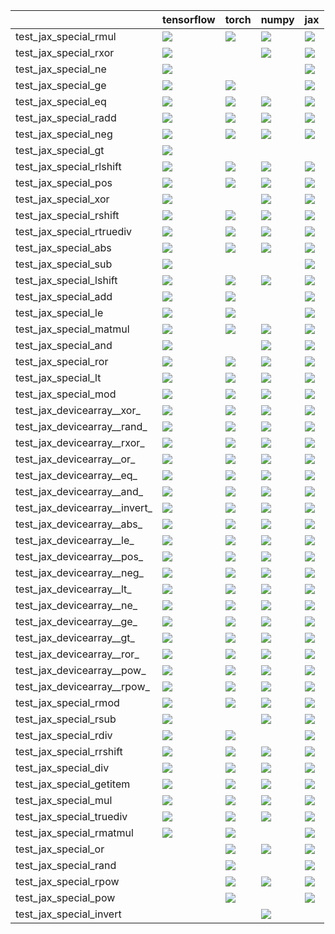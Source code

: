 |                               | tensorflow                                                                                                                                                                             | torch                                                                                                                                                                                                                              | numpy                                                                                                                                                                                                                              | jax                                                                                                                                                                                    |
|:------------------------------|:---------------------------------------------------------------------------------------------------------------------------------------------------------------------------------------|:-----------------------------------------------------------------------------------------------------------------------------------------------------------------------------------------------------------------------------------|:-----------------------------------------------------------------------------------------------------------------------------------------------------------------------------------------------------------------------------------|:---------------------------------------------------------------------------------------------------------------------------------------------------------------------------------------|
| test_jax_special_rmul         | <a href="https://github.com/unifyai/ivy/actions/runs/3673412355/jobs/6210491866" rel="noopener noreferrer" target="_blank"><img src=https://img.shields.io/badge/-success-success></a> | <a href="https://github.com/unifyai/ivy/actions/runs/3706858278/jobs/6282654822" rel="noopener noreferrer" target="_blank"><img src=https://img.shields.io/badge/-success-success></a>                                             | <a href="https://github.com/unifyai/ivy/actions/runs/3706858278/jobs/6282648369" rel="noopener noreferrer" target="_blank"><img src=https://img.shields.io/badge/-success-success></a>                                             | <a href="null" rel="noopener noreferrer" target="_blank"><img src=https://img.shields.io/badge/-success-success></a>                                                                   |
| test_jax_special_rxor         | <a href="null" rel="noopener noreferrer" target="_blank"><img src=https://img.shields.io/badge/-failure-red></a>                                                                       |                                                                                                                                                                                                                                    | <a href="https://github.com/unifyai/ivy/actions/runs/3665054066/jobs/6195889611" rel="noopener noreferrer" target="_blank"><img src=https://img.shields.io/badge/-failure-red></a>                                                 | <a href="https://github.com/unifyai/ivy/actions/runs/3665054066/jobs/6195896617" rel="noopener noreferrer" target="_blank"><img src=https://img.shields.io/badge/-failure-red></a>     |
| test_jax_special_ne           | <a href="https://github.com/unifyai/ivy/actions/runs/3665034284/jobs/6195878457" rel="noopener noreferrer" target="_blank"><img src=https://img.shields.io/badge/-failure-red></a>     |                                                                                                                                                                                                                                    |                                                                                                                                                                                                                                    | <a href="https://github.com/unifyai/ivy/actions/runs/3665034284/jobs/6195872741" rel="noopener noreferrer" target="_blank"><img src=https://img.shields.io/badge/-failure-red></a>     |
| test_jax_special_ge           | <a href="null" rel="noopener noreferrer" target="_blank"><img src=https://img.shields.io/badge/-failure-red></a>                                                                       | <a href="https://github.com/unifyai/ivy/actions/runs/3665054066/jobs/6195898021" rel="noopener noreferrer" target="_blank"><img src=https://img.shields.io/badge/-failure-red></a>                                                 |                                                                                                                                                                                                                                    | <a href="https://github.com/unifyai/ivy/actions/runs/3665054066/jobs/6195898831" rel="noopener noreferrer" target="_blank"><img src=https://img.shields.io/badge/-failure-red></a>     |
| test_jax_special_eq           | <a href="https://github.com/unifyai/ivy/actions/runs/3665054066/jobs/6195890568" rel="noopener noreferrer" target="_blank"><img src=https://img.shields.io/badge/-failure-red></a>     | <a href="https://github.com/unifyai/ivy/actions/runs/3665054066/jobs/6195895204" rel="noopener noreferrer" target="_blank"><img src=https://img.shields.io/badge/-failure-red></a>                                                 | <a href="https://github.com/unifyai/ivy/actions/runs/3665054066/jobs/6195898831" rel="noopener noreferrer" target="_blank"><img src=https://img.shields.io/badge/-failure-red></a>                                                 | <a href="https://github.com/unifyai/ivy/actions/runs/3665054066/jobs/6195898443" rel="noopener noreferrer" target="_blank"><img src=https://img.shields.io/badge/-failure-red></a>     |
| test_jax_special_radd         | <a href="https://github.com/unifyai/ivy/actions/runs/3706858278/jobs/6282657984" rel="noopener noreferrer" target="_blank"><img src=https://img.shields.io/badge/-success-success></a> | <a href="https://github.com/unifyai/ivy/actions/runs/3706858278/jobs/6282649075" rel="noopener noreferrer" target="_blank"><img src=https://img.shields.io/badge/-success-success></a>                                             | <a href="https://github.com/unifyai/ivy/actions/runs/3673412355/jobs/6210492038" rel="noopener noreferrer" target="_blank"><img src=https://img.shields.io/badge/-success-success></a>                                             | <a href="https://github.com/unifyai/ivy/actions/runs/3706858278/jobs/6282649880" rel="noopener noreferrer" target="_blank"><img src=https://img.shields.io/badge/-success-success></a> |
| test_jax_special_neg          | <a href="https://github.com/unifyai/ivy/actions/runs/3665054066/jobs/6195894153" rel="noopener noreferrer" target="_blank"><img src=https://img.shields.io/badge/-failure-red></a>     | <a href="https://github.com/unifyai/ivy/actions/runs/3665054066/jobs/6195897533" rel="noopener noreferrer" target="_blank"><img src=https://img.shields.io/badge/-failure-red></a>                                                 | <a href="https://github.com/unifyai/ivy/actions/runs/3665034284/jobs/6195870465" rel="noopener noreferrer" target="_blank"><img src=https://img.shields.io/badge/-failure-red></a>                                                 | <a href="https://github.com/unifyai/ivy/actions/runs/3665054066/jobs/6195890875" rel="noopener noreferrer" target="_blank"><img src=https://img.shields.io/badge/-failure-red></a>     |
| test_jax_special_gt           | <a href="https://github.com/unifyai/ivy/actions/runs/3665034284/jobs/6195869679" rel="noopener noreferrer" target="_blank"><img src=https://img.shields.io/badge/-failure-red></a>     |                                                                                                                                                                                                                                    |                                                                                                                                                                                                                                    |                                                                                                                                                                                        |
| test_jax_special_rlshift      | <a href="https://github.com/unifyai/ivy/actions/runs/3673412355/jobs/6210492984" rel="noopener noreferrer" target="_blank"><img src=https://img.shields.io/badge/-success-success></a> | <a href="https://github.com/unifyai/ivy/actions/runs/3673412355/jobs/6210490091" rel="noopener noreferrer" target="_blank"><img src=https://img.shields.io/badge/-success-success></a>                                             | <a href="https://github.com/unifyai/ivy/actions/runs/3706858278/jobs/6282640878" rel="noopener noreferrer" target="_blank"><img src=https://img.shields.io/badge/-success-success></a>                                             | <a href="https://github.com/unifyai/ivy/actions/runs/3706858278/jobs/6282647655" rel="noopener noreferrer" target="_blank"><img src=https://img.shields.io/badge/-success-success></a> |
| test_jax_special_pos          | <a href="https://github.com/unifyai/ivy/actions/runs/3665034284/jobs/6195869679" rel="noopener noreferrer" target="_blank"><img src=https://img.shields.io/badge/-failure-red></a>     | <a href="https://github.com/unifyai/ivy/actions/runs/3665034284/jobs/6195876251" rel="noopener noreferrer" target="_blank"><img src=https://img.shields.io/badge/-failure-red></a>                                                 | <a href="https://github.com/unifyai/ivy/actions/runs/3665054066/jobs/6195894153" rel="noopener noreferrer" target="_blank"><img src=https://img.shields.io/badge/-failure-red></a>                                                 | <a href="https://github.com/unifyai/ivy/actions/runs/3665054066/jobs/6195890875" rel="noopener noreferrer" target="_blank"><img src=https://img.shields.io/badge/-failure-red></a>     |
| test_jax_special_xor          | <a href="https://github.com/unifyai/ivy/actions/runs/3665054066/jobs/6195889611" rel="noopener noreferrer" target="_blank"><img src=https://img.shields.io/badge/-failure-red></a>     |                                                                                                                                                                                                                                    | <a href="https://github.com/unifyai/ivy/actions/runs/3665054066/jobs/6195891660" rel="noopener noreferrer" target="_blank"><img src=https://img.shields.io/badge/-failure-red></a>                                                 | <a href="https://github.com/unifyai/ivy/actions/runs/3665034284/jobs/6195872741" rel="noopener noreferrer" target="_blank"><img src=https://img.shields.io/badge/-failure-red></a>     |
| test_jax_special_rshift       | <a href="https://github.com/unifyai/ivy/actions/runs/3706858278/jobs/6282619669" rel="noopener noreferrer" target="_blank"><img src=https://img.shields.io/badge/-success-success></a> | <a href="https://github.com/unifyai/ivy/actions/runs/3706858278/jobs/6282633955" rel="noopener noreferrer" target="_blank"><img src=https://img.shields.io/badge/-success-success></a>                                             | <a href="https://github.com/unifyai/ivy/actions/runs/3673412355/jobs/6210481650" rel="noopener noreferrer" target="_blank"><img src=https://img.shields.io/badge/-success-success></a>                                             | <a href="https://github.com/unifyai/ivy/actions/runs/3706858278/jobs/6282637645" rel="noopener noreferrer" target="_blank"><img src=https://img.shields.io/badge/-failure-red></a>     |
| test_jax_special_rtruediv     | <a href="https://github.com/unifyai/ivy/actions/runs/3706858278/jobs/6282640878" rel="noopener noreferrer" target="_blank"><img src=https://img.shields.io/badge/-success-success></a> | <a href="https://github.com/unifyai/ivy/actions/runs/3701114875/jobs/6270139867" rel="noopener noreferrer" target="_blank"><img src=https://img.shields.io/badge/-success-success></a>                                             | <a href="null" rel="noopener noreferrer" target="_blank"><img src=https://img.shields.io/badge/-success-success></a>                                                                                                               | <a href="https://github.com/unifyai/ivy/actions/runs/3706858278/jobs/6282647655" rel="noopener noreferrer" target="_blank"><img src=https://img.shields.io/badge/-success-success></a> |
| test_jax_special_abs          | <a href="https://github.com/unifyai/ivy/actions/runs/3665054066/jobs/6195896617" rel="noopener noreferrer" target="_blank"><img src=https://img.shields.io/badge/-failure-red></a>     | <a href="https://github.com/unifyai/ivy/actions/runs/3665054066/jobs/6195894804" rel="noopener noreferrer" target="_blank"><img src=https://img.shields.io/badge/-failure-red></a>                                                 | <a href="https://github.com/unifyai/ivy/actions/runs/3665054066/jobs/6195891974" rel="noopener noreferrer" target="_blank"><img src=https://img.shields.io/badge/-failure-red></a>                                                 | <a href="https://github.com/unifyai/ivy/actions/runs/3665054066/jobs/6195883617" rel="noopener noreferrer" target="_blank"><img src=https://img.shields.io/badge/-failure-red></a>     |
| test_jax_special_sub          | <a href="https://github.com/unifyai/ivy/actions/runs/3706858278/jobs/6282619669" rel="noopener noreferrer" target="_blank"><img src=https://img.shields.io/badge/-success-success></a> |                                                                                                                                                                                                                                    |                                                                                                                                                                                                                                    | <a href="https://github.com/unifyai/ivy/actions/runs/3665034284/jobs/6195868645" rel="noopener noreferrer" target="_blank"><img src=https://img.shields.io/badge/-success-success></a> |
| test_jax_special_lshift       | <a href="https://github.com/unifyai/ivy/actions/runs/3665034284/jobs/6195879244" rel="noopener noreferrer" target="_blank"><img src=https://img.shields.io/badge/-success-success></a> | <a href="https://github.com/unifyai/ivy/actions/runs/3706858278/jobs/6282642643" rel="noopener noreferrer" target="_blank"><img src=https://img.shields.io/badge/-success-success></a>                                             | <a href="https://github.com/unifyai/ivy/actions/runs/3706858278/jobs/6282645331" rel="noopener noreferrer" target="_blank"><img src=https://img.shields.io/badge/-failure-red></a>                                                 | <a href="https://github.com/unifyai/ivy/actions/runs/3706858278/jobs/6282642643" rel="noopener noreferrer" target="_blank"><img src=https://img.shields.io/badge/-success-success></a> |
| test_jax_special_add          | <a href="https://github.com/unifyai/ivy/actions/runs/3673412355/jobs/6210496076" rel="noopener noreferrer" target="_blank"><img src=https://img.shields.io/badge/-success-success></a> | <a href="https://github.com/unifyai/ivy/actions/runs/3706858278/jobs/6282652898" rel="noopener noreferrer" target="_blank"><img src=https://img.shields.io/badge/-failure-red></a>                                                 |                                                                                                                                                                                                                                    | <a href="https://github.com/unifyai/ivy/actions/runs/3706858278/jobs/6282649075" rel="noopener noreferrer" target="_blank"><img src=https://img.shields.io/badge/-success-success></a> |
| test_jax_special_le           | <a href="https://github.com/unifyai/ivy/actions/runs/3665054066/jobs/6195883617" rel="noopener noreferrer" target="_blank"><img src=https://img.shields.io/badge/-failure-red></a>     | <a href="https://github.com/unifyai/ivy/actions/runs/3665054066/jobs/6195890875" rel="noopener noreferrer" target="_blank"><img src=https://img.shields.io/badge/-failure-red></a>                                                 |                                                                                                                                                                                                                                    | <a href="https://github.com/unifyai/ivy/actions/runs/3665054066/jobs/6195895204" rel="noopener noreferrer" target="_blank"><img src=https://img.shields.io/badge/-failure-red></a>     |
| test_jax_special_matmul       | <a href="https://github.com/unifyai/ivy/actions/runs/3673412355/jobs/6210490091" rel="noopener noreferrer" target="_blank"><img src=https://img.shields.io/badge/-success-success></a> | <a href="https://github.com/unifyai/ivy/actions/runs/3706858278/jobs/6282649880" rel="noopener noreferrer" target="_blank"><img src=https://img.shields.io/badge/-success-success></a>                                             | <a href="https://github.com/unifyai/ivy/actions/runs/3706858278/jobs/6282654354" rel="noopener noreferrer" target="_blank"><img src=https://img.shields.io/badge/-failure-red></a>                                                 | <a href="https://github.com/unifyai/ivy/actions/runs/3665054066/jobs/6195896617" rel="noopener noreferrer" target="_blank"><img src=https://img.shields.io/badge/-success-success></a> |
| test_jax_special_and          | <a href="https://github.com/unifyai/ivy/actions/runs/3665034284/jobs/6195879244" rel="noopener noreferrer" target="_blank"><img src=https://img.shields.io/badge/-failure-red></a>     |                                                                                                                                                                                                                                    | <a href="https://github.com/unifyai/ivy/actions/runs/3665054066/jobs/6195892328" rel="noopener noreferrer" target="_blank"><img src=https://img.shields.io/badge/-failure-red></a>                                                 | <a href="https://github.com/unifyai/ivy/actions/runs/3665054066/jobs/6195891660" rel="noopener noreferrer" target="_blank"><img src=https://img.shields.io/badge/-failure-red></a>     |
| test_jax_special_ror          | <a href="https://github.com/unifyai/ivy/actions/runs/3665054066/jobs/6195895204" rel="noopener noreferrer" target="_blank"><img src=https://img.shields.io/badge/-failure-red></a>     | <a href="https://github.com/unifyai/ivy/actions/runs/3665034284/jobs/6195876251" rel="noopener noreferrer" target="_blank"><img src=https://img.shields.io/badge/-failure-red></a>                                                 | <a href="https://github.com/unifyai/ivy/actions/runs/3665034284/jobs/6195872741" rel="noopener noreferrer" target="_blank"><img src=https://img.shields.io/badge/-failure-red></a>                                                 | <a href="https://github.com/unifyai/ivy/actions/runs/3665054066/jobs/6195894804" rel="noopener noreferrer" target="_blank"><img src=https://img.shields.io/badge/-failure-red></a>     |
| test_jax_special_lt           | <a href="https://github.com/unifyai/ivy/actions/runs/3665034284/jobs/6195878721" rel="noopener noreferrer" target="_blank"><img src=https://img.shields.io/badge/-failure-red></a>     | <a href="https://github.com/unifyai/ivy/actions/runs/3665054066/jobs/6195891974" rel="noopener noreferrer" target="_blank"><img src=https://img.shields.io/badge/-failure-red></a>                                                 | <a href="https://github.com/unifyai/ivy/actions/runs/3665054066/jobs/6195898831" rel="noopener noreferrer" target="_blank"><img src=https://img.shields.io/badge/-failure-red></a>                                                 | <a href="https://github.com/unifyai/ivy/actions/runs/3665034284/jobs/6195875698" rel="noopener noreferrer" target="_blank"><img src=https://img.shields.io/badge/-failure-red></a>     |
| test_jax_special_mod          | <a href="https://github.com/unifyai/ivy/actions/runs/3706858278/jobs/6282656286" rel="noopener noreferrer" target="_blank"><img src=https://img.shields.io/badge/-failure-red></a>     | <a href="https://github.com/unifyai/ivy/actions/runs/3673412355/jobs/6210488136" rel="noopener noreferrer" target="_blank"><img src=https://img.shields.io/badge/-success-success></a>                                             | <a href="https://github.com/unifyai/ivy/actions/runs/3706858278/jobs/6282642643" rel="noopener noreferrer" target="_blank"><img src=https://img.shields.io/badge/-success-success></a>                                             | <a href="https://github.com/unifyai/ivy/actions/runs/3706858278/jobs/6282653904" rel="noopener noreferrer" target="_blank"><img src=https://img.shields.io/badge/-success-success></a> |
| test_jax_devicearray__xor_    | <a href="https://github.com/unifyai/ivy/actions/runs/3706858278/jobs/6282644064" rel="noopener noreferrer" target="_blank"><img src=https://img.shields.io/badge/-success-success></a> | <a href="https://github.com/unifyai/ivy/actions/runs/3653014310/jobs/6172015507" rel="noopener noreferrer" target="_blank"><img src=https://img.shields.io/badge/-failure-red></a>                                                 | <a href="https://github.com/unifyai/ivy/actions/runs/3706858278/jobs/6282649880" rel="noopener noreferrer" target="_blank"><img src=https://img.shields.io/badge/-success-success></a>                                             | <a href="https://github.com/unifyai/ivy/actions/runs/3706858278/jobs/6282647655" rel="noopener noreferrer" target="_blank"><img src=https://img.shields.io/badge/-success-success></a> |
| test_jax_devicearray__rand_   | <a href="https://github.com/unifyai/ivy/actions/runs/3706858278/jobs/6282652898" rel="noopener noreferrer" target="_blank"><img src=https://img.shields.io/badge/-success-success></a> | <a href="https://github.com/unifyai/ivy/actions/runs/3684987866/jobs/6235386050" rel="noopener noreferrer" target="_blank"><img src=https://img.shields.io/badge/-failure-red></a>                                                 | <a href="https://github.com/unifyai/ivy/actions/runs/3706858278/jobs/6282658755" rel="noopener noreferrer" target="_blank"><img src=https://img.shields.io/badge/-success-success></a>                                             | <a href="https://github.com/unifyai/ivy/actions/runs/3706858278/jobs/6282651576" rel="noopener noreferrer" target="_blank"><img src=https://img.shields.io/badge/-failure-red></a>     |
| test_jax_devicearray__rxor_   | <a href="https://github.com/unifyai/ivy/actions/runs/3706858278/jobs/6282619669" rel="noopener noreferrer" target="_blank"><img src=https://img.shields.io/badge/-success-success></a> | <a href="https://github.com/unifyai/ivy/actions/runs/3706858278/jobs/6282654354" rel="noopener noreferrer" target="_blank"><img src=https://img.shields.io/badge/-success-success></a>                                             | <a href="https://github.com/unifyai/ivy/actions/runs/3706858278/jobs/6282644064" rel="noopener noreferrer" target="_blank"><img src=https://img.shields.io/badge/-success-success></a>                                             | <a href="https://github.com/unifyai/ivy/actions/runs/3673412355/jobs/6210488448" rel="noopener noreferrer" target="_blank"><img src=https://img.shields.io/badge/-success-success></a> |
| test_jax_devicearray__or_     | <a href="null" rel="noopener noreferrer" target="_blank"><img src=https://img.shields.io/badge/-success-success></a>                                                                   | <a href="https://github.com/unifyai/ivy/actions/runs/3706858278/jobs/6282652898" rel="noopener noreferrer" target="_blank"><img src=https://img.shields.io/badge/-success-success></a>                                             | <a href="https://github.com/unifyai/ivy/actions/runs/3673412355/jobs/6210493323" rel="noopener noreferrer" target="_blank"><img src=https://img.shields.io/badge/-success-success></a>                                             | <a href="https://github.com/unifyai/ivy/actions/runs/3710881944/jobs/6290780930" rel="noopener noreferrer" target="_blank"><img src=https://img.shields.io/badge/-success-success></a> |
| test_jax_devicearray__eq_     | <a href="https://github.com/unifyai/ivy/actions/runs/3706858278/jobs/6282645331" rel="noopener noreferrer" target="_blank"><img src=https://img.shields.io/badge/-success-success></a> | <a href="https://github.com/unifyai/ivy/actions/runs/3706858278/jobs/6282652898" rel="noopener noreferrer" target="_blank"><img src=https://img.shields.io/badge/-success-success></a>                                             | <a href="https://github.com/unifyai/ivy/actions/runs/3706858278/jobs/6282653357" rel="noopener noreferrer" target="_blank"><img src=https://img.shields.io/badge/-success-success></a>                                             | <a href="https://github.com/unifyai/ivy/actions/runs/3706858278/jobs/6282652273" rel="noopener noreferrer" target="_blank"><img src=https://img.shields.io/badge/-success-success></a> |
| test_jax_devicearray__and_    | <a href="https://github.com/unifyai/ivy/actions/runs/3706858278/jobs/6282647655" rel="noopener noreferrer" target="_blank"><img src=https://img.shields.io/badge/-success-success></a> | <a href="https://github.com/unifyai/ivy/actions/runs/3706858278/jobs/6282649075" rel="noopener noreferrer" target="_blank"><img src=https://img.shields.io/badge/-success-success></a>                                             | <a href="https://github.com/unifyai/ivy/actions/runs/3706858278/jobs/6282655302" rel="noopener noreferrer" target="_blank"><img src=https://img.shields.io/badge/-success-success></a>                                             | <a href="https://github.com/unifyai/ivy/actions/runs/3706858278/jobs/6282649075" rel="noopener noreferrer" target="_blank"><img src=https://img.shields.io/badge/-success-success></a> |
| test_jax_devicearray__invert_ | <a href="https://github.com/unifyai/ivy/actions/runs/3706858278/jobs/6282633955" rel="noopener noreferrer" target="_blank"><img src=https://img.shields.io/badge/-failure-red></a>     | <a href="https://github.com/unifyai/ivy/actions/runs/3706858278/jobs/6282619669" rel="noopener noreferrer" target="_blank"><img src=https://img.shields.io/badge/-success-success></a>                                             | <a href="https://github.com/unifyai/ivy/actions/runs/3671339393/jobs/6206475814" rel="noopener noreferrer" target="_blank"><img src=https://img.shields.io/badge/-success-success></a>                                             | <a href="https://github.com/unifyai/ivy/actions/runs/3706858278/jobs/6282652898" rel="noopener noreferrer" target="_blank"><img src=https://img.shields.io/badge/-success-success></a> |
| test_jax_devicearray__abs_    | <a href="https://github.com/unifyai/ivy/actions/runs/3706858278/jobs/6282657984" rel="noopener noreferrer" target="_blank"><img src=https://img.shields.io/badge/-success-success></a> | <a href="https://github.com/unifyai/ivy/actions/runs/https://github.com/unifyai/ivy/actions/runs/3608798236/jobs/6081611446" rel="noopener noreferrer" target="_blank"><img src=https://img.shields.io/badge/-success-success></a> | <a href="https://github.com/unifyai/ivy/actions/runs/https://github.com/unifyai/ivy/actions/runs/3608798236/jobs/6081611446" rel="noopener noreferrer" target="_blank"><img src=https://img.shields.io/badge/-success-success></a> | <a href="https://github.com/unifyai/ivy/actions/runs/3673412355/jobs/6210489685" rel="noopener noreferrer" target="_blank"><img src=https://img.shields.io/badge/-success-success></a> |
| test_jax_devicearray__le_     | <a href="https://github.com/unifyai/ivy/actions/runs/3706858278/jobs/6282651576" rel="noopener noreferrer" target="_blank"><img src=https://img.shields.io/badge/-success-success></a> | <a href="https://github.com/unifyai/ivy/actions/runs/3706858278/jobs/6282651576" rel="noopener noreferrer" target="_blank"><img src=https://img.shields.io/badge/-success-success></a>                                             | <a href="https://github.com/unifyai/ivy/actions/runs/3706858278/jobs/6282634527" rel="noopener noreferrer" target="_blank"><img src=https://img.shields.io/badge/-success-success></a>                                             | <a href="https://github.com/unifyai/ivy/actions/runs/3706858278/jobs/6282634527" rel="noopener noreferrer" target="_blank"><img src=https://img.shields.io/badge/-success-success></a> |
| test_jax_devicearray__pos_    | <a href="https://github.com/unifyai/ivy/actions/runs/3705570578/jobs/6279695640" rel="noopener noreferrer" target="_blank"><img src=https://img.shields.io/badge/-success-success></a> | <a href="https://github.com/unifyai/ivy/actions/runs/3673412355/jobs/6210489685" rel="noopener noreferrer" target="_blank"><img src=https://img.shields.io/badge/-success-success></a>                                             | <a href="https://github.com/unifyai/ivy/actions/runs/3673412355/jobs/6210489221" rel="noopener noreferrer" target="_blank"><img src=https://img.shields.io/badge/-success-success></a>                                             | <a href="https://github.com/unifyai/ivy/actions/runs/3673412355/jobs/6210494326" rel="noopener noreferrer" target="_blank"><img src=https://img.shields.io/badge/-success-success></a> |
| test_jax_devicearray__neg_    | <a href="https://github.com/unifyai/ivy/actions/runs/3715988985/jobs/6301794542" rel="noopener noreferrer" target="_blank"><img src=https://img.shields.io/badge/-failure-red></a>     | <a href="https://github.com/unifyai/ivy/actions/runs/3706858278/jobs/6282652273" rel="noopener noreferrer" target="_blank"><img src=https://img.shields.io/badge/-success-success></a>                                             | <a href="null" rel="noopener noreferrer" target="_blank"><img src=https://img.shields.io/badge/-success-success></a>                                                                                                               | <a href="https://github.com/unifyai/ivy/actions/runs/3706858278/jobs/6282640878" rel="noopener noreferrer" target="_blank"><img src=https://img.shields.io/badge/-success-success></a> |
| test_jax_devicearray__lt_     | <a href="https://github.com/unifyai/ivy/actions/runs/3673412355/jobs/6210489685" rel="noopener noreferrer" target="_blank"><img src=https://img.shields.io/badge/-success-success></a> | <a href="https://github.com/unifyai/ivy/actions/runs/https://github.com/unifyai/ivy/actions/runs/3608798236/jobs/6081611446" rel="noopener noreferrer" target="_blank"><img src=https://img.shields.io/badge/-success-success></a> | <a href="https://github.com/unifyai/ivy/actions/runs/3706858278/jobs/6282637645" rel="noopener noreferrer" target="_blank"><img src=https://img.shields.io/badge/-success-success></a>                                             | <a href="https://github.com/unifyai/ivy/actions/runs/3706858278/jobs/6282634527" rel="noopener noreferrer" target="_blank"><img src=https://img.shields.io/badge/-success-success></a> |
| test_jax_devicearray__ne_     | <a href="https://github.com/unifyai/ivy/actions/runs/3706858278/jobs/6282633955" rel="noopener noreferrer" target="_blank"><img src=https://img.shields.io/badge/-success-success></a> | <a href="https://github.com/unifyai/ivy/actions/runs/3673412355/jobs/6210481650" rel="noopener noreferrer" target="_blank"><img src=https://img.shields.io/badge/-success-success></a>                                             | <a href="https://github.com/unifyai/ivy/actions/runs/3706858278/jobs/6282648369" rel="noopener noreferrer" target="_blank"><img src=https://img.shields.io/badge/-success-success></a>                                             | <a href="https://github.com/unifyai/ivy/actions/runs/3652667612/jobs/6171313965" rel="noopener noreferrer" target="_blank"><img src=https://img.shields.io/badge/-success-success></a> |
| test_jax_devicearray__ge_     | <a href="https://github.com/unifyai/ivy/actions/runs/3706858278/jobs/6282639012" rel="noopener noreferrer" target="_blank"><img src=https://img.shields.io/badge/-success-success></a> | <a href="https://github.com/unifyai/ivy/actions/runs/3673412355/jobs/6210496273" rel="noopener noreferrer" target="_blank"><img src=https://img.shields.io/badge/-success-success></a>                                             | <a href="https://github.com/unifyai/ivy/actions/runs/3659007486/jobs/6184518371" rel="noopener noreferrer" target="_blank"><img src=https://img.shields.io/badge/-success-success></a>                                             | <a href="https://github.com/unifyai/ivy/actions/runs/3706858278/jobs/6282642643" rel="noopener noreferrer" target="_blank"><img src=https://img.shields.io/badge/-success-success></a> |
| test_jax_devicearray__gt_     | <a href="https://github.com/unifyai/ivy/actions/runs/3706858278/jobs/6282653357" rel="noopener noreferrer" target="_blank"><img src=https://img.shields.io/badge/-success-success></a> | <a href="https://github.com/unifyai/ivy/actions/runs/3706858278/jobs/6282636428" rel="noopener noreferrer" target="_blank"><img src=https://img.shields.io/badge/-success-success></a>                                             | <a href="https://github.com/unifyai/ivy/actions/runs/3706858278/jobs/6282642643" rel="noopener noreferrer" target="_blank"><img src=https://img.shields.io/badge/-success-success></a>                                             | <a href="https://github.com/unifyai/ivy/actions/runs/3706858278/jobs/6282633955" rel="noopener noreferrer" target="_blank"><img src=https://img.shields.io/badge/-success-success></a> |
| test_jax_devicearray__ror_    | <a href="https://github.com/unifyai/ivy/actions/runs/3717637759/jobs/6305193588" rel="noopener noreferrer" target="_blank"><img src=https://img.shields.io/badge/-success-success></a> | <a href="https://github.com/unifyai/ivy/actions/runs/3673412355/jobs/6210495323" rel="noopener noreferrer" target="_blank"><img src=https://img.shields.io/badge/-success-success></a>                                             | <a href="https://github.com/unifyai/ivy/actions/runs/3706858278/jobs/6282637645" rel="noopener noreferrer" target="_blank"><img src=https://img.shields.io/badge/-success-success></a>                                             | <a href="https://github.com/unifyai/ivy/actions/runs/3706858278/jobs/6282649075" rel="noopener noreferrer" target="_blank"><img src=https://img.shields.io/badge/-success-success></a> |
| test_jax_devicearray__pow_    | <a href="https://github.com/unifyai/ivy/actions/runs/3706858278/jobs/6282636428" rel="noopener noreferrer" target="_blank"><img src=https://img.shields.io/badge/-success-success></a> | <a href="https://github.com/unifyai/ivy/actions/runs/3706858278/jobs/6282653904" rel="noopener noreferrer" target="_blank"><img src=https://img.shields.io/badge/-success-success></a>                                             | <a href="https://github.com/unifyai/ivy/actions/runs/3706858278/jobs/6282652898" rel="noopener noreferrer" target="_blank"><img src=https://img.shields.io/badge/-success-success></a>                                             | <a href="https://github.com/unifyai/ivy/actions/runs/3706858278/jobs/6282639012" rel="noopener noreferrer" target="_blank"><img src=https://img.shields.io/badge/-success-success></a> |
| test_jax_devicearray__rpow_   | <a href="https://github.com/unifyai/ivy/actions/runs/3705570578/jobs/6279706424" rel="noopener noreferrer" target="_blank"><img src=https://img.shields.io/badge/-success-success></a> | <a href="https://github.com/unifyai/ivy/actions/runs/3673412355/jobs/6210492038" rel="noopener noreferrer" target="_blank"><img src=https://img.shields.io/badge/-success-success></a>                                             | <a href="https://github.com/unifyai/ivy/actions/runs/3705570578/jobs/6279713650" rel="noopener noreferrer" target="_blank"><img src=https://img.shields.io/badge/-success-success></a>                                             | <a href="https://github.com/unifyai/ivy/actions/runs/3705570578/jobs/6279707601" rel="noopener noreferrer" target="_blank"><img src=https://img.shields.io/badge/-success-success></a> |
| test_jax_special_rmod         | <a href="https://github.com/unifyai/ivy/actions/runs/3706858278/jobs/6282654354" rel="noopener noreferrer" target="_blank"><img src=https://img.shields.io/badge/-success-success></a> | <a href="https://github.com/unifyai/ivy/actions/runs/3665034284/jobs/6195869334" rel="noopener noreferrer" target="_blank"><img src=https://img.shields.io/badge/-success-success></a>                                             | <a href="https://github.com/unifyai/ivy/actions/runs/3706858278/jobs/6282619669" rel="noopener noreferrer" target="_blank"><img src=https://img.shields.io/badge/-success-success></a>                                             | <a href="https://github.com/unifyai/ivy/actions/runs/3706858278/jobs/6282619669" rel="noopener noreferrer" target="_blank"><img src=https://img.shields.io/badge/-success-success></a> |
| test_jax_special_rsub         | <a href="https://github.com/unifyai/ivy/actions/runs/3673412355/jobs/6210487598" rel="noopener noreferrer" target="_blank"><img src=https://img.shields.io/badge/-success-success></a> |                                                                                                                                                                                                                                    | <a href="https://github.com/unifyai/ivy/actions/runs/3706858278/jobs/6282634527" rel="noopener noreferrer" target="_blank"><img src=https://img.shields.io/badge/-success-success></a>                                             | <a href="https://github.com/unifyai/ivy/actions/runs/3665054066/jobs/6195890875" rel="noopener noreferrer" target="_blank"><img src=https://img.shields.io/badge/-success-success></a> |
| test_jax_special_rdiv         | <a href="https://github.com/unifyai/ivy/actions/runs/3673412355/jobs/6210487598" rel="noopener noreferrer" target="_blank"><img src=https://img.shields.io/badge/-success-success></a> | <a href="https://github.com/unifyai/ivy/actions/runs/3673412355/jobs/6210493323" rel="noopener noreferrer" target="_blank"><img src=https://img.shields.io/badge/-success-success></a>                                             |                                                                                                                                                                                                                                    | <a href="null" rel="noopener noreferrer" target="_blank"><img src=https://img.shields.io/badge/-success-success></a>                                                                   |
| test_jax_special_rrshift      | <a href="https://github.com/unifyai/ivy/actions/runs/3673412355/jobs/6210491345" rel="noopener noreferrer" target="_blank"><img src=https://img.shields.io/badge/-success-success></a> | <a href="https://github.com/unifyai/ivy/actions/runs/3665034284/jobs/6195869334" rel="noopener noreferrer" target="_blank"><img src=https://img.shields.io/badge/-success-success></a>                                             | <a href="https://github.com/unifyai/ivy/actions/runs/3706858278/jobs/6282647655" rel="noopener noreferrer" target="_blank"><img src=https://img.shields.io/badge/-success-success></a>                                             | <a href="https://github.com/unifyai/ivy/actions/runs/3706858278/jobs/6282649880" rel="noopener noreferrer" target="_blank"><img src=https://img.shields.io/badge/-success-success></a> |
| test_jax_special_div          | <a href="https://github.com/unifyai/ivy/actions/runs/3706858278/jobs/6282636428" rel="noopener noreferrer" target="_blank"><img src=https://img.shields.io/badge/-success-success></a> | <a href="https://github.com/unifyai/ivy/actions/runs/3665034284/jobs/6195875698" rel="noopener noreferrer" target="_blank"><img src=https://img.shields.io/badge/-failure-red></a>                                                 | <a href="https://github.com/unifyai/ivy/actions/runs/3673412355/jobs/6210494924" rel="noopener noreferrer" target="_blank"><img src=https://img.shields.io/badge/-success-success></a>                                             | <a href="https://github.com/unifyai/ivy/actions/runs/3673412355/jobs/6210488136" rel="noopener noreferrer" target="_blank"><img src=https://img.shields.io/badge/-success-success></a> |
| test_jax_special_getitem      | <a href="https://github.com/unifyai/ivy/actions/runs/3705570578/jobs/6279690987" rel="noopener noreferrer" target="_blank"><img src=https://img.shields.io/badge/-success-success></a> | <a href="https://github.com/unifyai/ivy/actions/runs/3689426676/jobs/6245403398" rel="noopener noreferrer" target="_blank"><img src=https://img.shields.io/badge/-failure-red></a>                                                 | <a href="https://github.com/unifyai/ivy/actions/runs/3713254496/jobs/6295735408" rel="noopener noreferrer" target="_blank"><img src=https://img.shields.io/badge/-success-success></a>                                             | <a href="https://github.com/unifyai/ivy/actions/runs/3705570578/jobs/6279710446" rel="noopener noreferrer" target="_blank"><img src=https://img.shields.io/badge/-success-success></a> |
| test_jax_special_mul          | <a href="https://github.com/unifyai/ivy/actions/runs/3706858278/jobs/6282649880" rel="noopener noreferrer" target="_blank"><img src=https://img.shields.io/badge/-success-success></a> | <a href="https://github.com/unifyai/ivy/actions/runs/3706858278/jobs/6282650547" rel="noopener noreferrer" target="_blank"><img src=https://img.shields.io/badge/-success-success></a>                                             | <a href="https://github.com/unifyai/ivy/actions/runs/3706858278/jobs/6282654822" rel="noopener noreferrer" target="_blank"><img src=https://img.shields.io/badge/-success-success></a>                                             | <a href="https://github.com/unifyai/ivy/actions/runs/3706858278/jobs/6282652273" rel="noopener noreferrer" target="_blank"><img src=https://img.shields.io/badge/-success-success></a> |
| test_jax_special_truediv      | <a href="https://github.com/unifyai/ivy/actions/runs/3706858278/jobs/6282654354" rel="noopener noreferrer" target="_blank"><img src=https://img.shields.io/badge/-success-success></a> | <a href="https://github.com/unifyai/ivy/actions/runs/3706858278/jobs/6282655302" rel="noopener noreferrer" target="_blank"><img src=https://img.shields.io/badge/-success-success></a>                                             | <a href="https://github.com/unifyai/ivy/actions/runs/3673412355/jobs/6210494924" rel="noopener noreferrer" target="_blank"><img src=https://img.shields.io/badge/-success-success></a>                                             | <a href="https://github.com/unifyai/ivy/actions/runs/3706858278/jobs/6282656286" rel="noopener noreferrer" target="_blank"><img src=https://img.shields.io/badge/-success-success></a> |
| test_jax_special_rmatmul      | <a href="https://github.com/unifyai/ivy/actions/runs/3706858278/jobs/6282658755" rel="noopener noreferrer" target="_blank"><img src=https://img.shields.io/badge/-success-success></a> | <a href="https://github.com/unifyai/ivy/actions/runs/3706858278/jobs/6282649075" rel="noopener noreferrer" target="_blank"><img src=https://img.shields.io/badge/-success-success></a>                                             |                                                                                                                                                                                                                                    | <a href="https://github.com/unifyai/ivy/actions/runs/3665054066/jobs/6195890568" rel="noopener noreferrer" target="_blank"><img src=https://img.shields.io/badge/-success-success></a> |
| test_jax_special_or           |                                                                                                                                                                                        | <a href="null" rel="noopener noreferrer" target="_blank"><img src=https://img.shields.io/badge/-failure-red></a>                                                                                                                   | <a href="https://github.com/unifyai/ivy/actions/runs/3665054066/jobs/6195891660" rel="noopener noreferrer" target="_blank"><img src=https://img.shields.io/badge/-failure-red></a>                                                 | <a href="https://github.com/unifyai/ivy/actions/runs/3665054066/jobs/6195883617" rel="noopener noreferrer" target="_blank"><img src=https://img.shields.io/badge/-failure-red></a>     |
| test_jax_special_rand         |                                                                                                                                                                                        | <a href="https://github.com/unifyai/ivy/actions/runs/3665054066/jobs/6195890271" rel="noopener noreferrer" target="_blank"><img src=https://img.shields.io/badge/-failure-red></a>                                                 |                                                                                                                                                                                                                                    | <a href="https://github.com/unifyai/ivy/actions/runs/3665054066/jobs/6195892328" rel="noopener noreferrer" target="_blank"><img src=https://img.shields.io/badge/-failure-red></a>     |
| test_jax_special_rpow         |                                                                                                                                                                                        | <a href="https://github.com/unifyai/ivy/actions/runs/3665054066/jobs/6195895204" rel="noopener noreferrer" target="_blank"><img src=https://img.shields.io/badge/-failure-red></a>                                                 | <a href="https://github.com/unifyai/ivy/actions/runs/3650656827/jobs/6166910869" rel="noopener noreferrer" target="_blank"><img src=https://img.shields.io/badge/-failure-red></a>                                                 | <a href="https://github.com/unifyai/ivy/actions/runs/3665054066/jobs/6195898831" rel="noopener noreferrer" target="_blank"><img src=https://img.shields.io/badge/-failure-red></a>     |
| test_jax_special_pow          |                                                                                                                                                                                        | <a href="https://github.com/unifyai/ivy/actions/runs/3665054066/jobs/6195896617" rel="noopener noreferrer" target="_blank"><img src=https://img.shields.io/badge/-failure-red></a>                                                 |                                                                                                                                                                                                                                    | <a href="https://github.com/unifyai/ivy/actions/runs/3665054066/jobs/6195896617" rel="noopener noreferrer" target="_blank"><img src=https://img.shields.io/badge/-failure-red></a>     |
| test_jax_special_invert       |                                                                                                                                                                                        |                                                                                                                                                                                                                                    | <a href="https://github.com/unifyai/ivy/actions/runs/3665034284/jobs/6195870465" rel="noopener noreferrer" target="_blank"><img src=https://img.shields.io/badge/-failure-red></a>                                                 |                                                                                                                                                                                        |